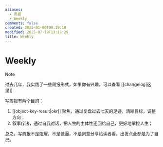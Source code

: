 ```yaml
---
aliases:
  - 周报
  - Weekly
comments: false
created: 2025-01-06T09:19:10
modified: 2025-07-19T13:16:29
title: Weekly
---
```


# Weekly

> [!NOTE]
> 过去几年，我实践了一些周报形式，如果你有兴趣，可以查看 [[changelog|这里]]

写周报有两个目的：

1. [[object-key-result|okr]] 聚焦，通过复盘过去七天的足迹，清晰目标，调整方向；
2. 叙事疗法，通过自我对话，把人生的主体性还回给自己，更好地掌控人生；

总之，写周报不是炫耀，不是装逼，不是刻意分享给读者看，出发点全都是为了自己。
